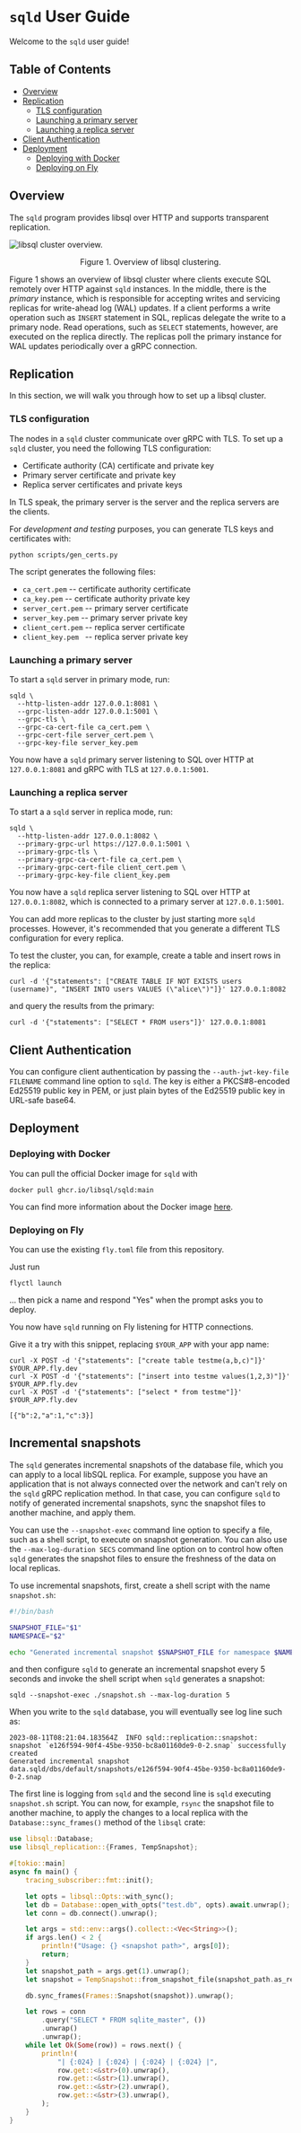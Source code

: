 # `sqld` User Guide

Welcome to the `sqld` user guide!

## Table of Contents

* [Overview](#overview)
* [Replication](#replication)
    * [TLS configuration](#tls-configuration)
    * [Launching a primary server](#launching-a-primary-server)
    * [Launching a replica server](#launching-a-replica-server)
* [Client Authentication](#clientauthentication)
* [Deployment](#deployment)
    * [Deploying with Docker](#deploying-with-docker)
    * [Deploying on Fly](#deploying-on-fly)

## Overview

The `sqld` program provides libsql over HTTP and supports transparent replication.

![libsql cluster overview.](sqld-overview.png)
<p align="center">
Figure 1. Overview of libsql clustering.
</p>

Figure 1 shows an overview of libsql cluster where clients execute SQL remotely over HTTP against `sqld` instances.
In the middle, there is the _primary_ instance, which is responsible for accepting writes and servicing replicas for write-ahead log (WAL) updates.
If a client performs a write operation such as `INSERT` statement in SQL, replicas delegate the write to a primary node.
Read operations, such as `SELECT` statements, however, are executed on the replica directly.
The replicas poll the primary instance for WAL updates periodically over a gRPC connection.

## Replication

In this section, we will walk you through how to set up a libsql cluster.

### TLS configuration

The nodes in a `sqld` cluster communicate over gRPC with TLS. To set up a `sqld` cluster, you need the following TLS configuration:

* Certificate authority (CA) certificate and private key
* Primary server certificate and private key
* Replica server certificates and private keys

In TLS speak, the primary server is the server and the replica servers are the clients.

For *development and testing* purposes, you can generate TLS keys and certificates with:

```console
python scripts/gen_certs.py
```

The script generates the following files:

* `ca_cert.pem` -- certificate authority certificate
* `ca_key.pem` -- certificate authority private key
* `server_cert.pem` -- primary server certificate
* `server_key.pem` -- primary server private key
* `client_cert.pem` -- replica server certificate
* `client_key.pem ` -- replica server private key

### Launching a primary server

To start a `sqld` server in primary mode, run:

```console
sqld \
  --http-listen-addr 127.0.0.1:8081 \
  --grpc-listen-addr 127.0.0.1:5001 \
  --grpc-tls \
  --grpc-ca-cert-file ca_cert.pem \
  --grpc-cert-file server_cert.pem \
  --grpc-key-file server_key.pem
```

You now have a `sqld` primary server listening to SQL over HTTP at `127.0.0.1:8081` and gRPC with TLS at `127.0.0.1:5001`.

### Launching a replica server

To start a a `sqld` server in replica mode, run:

```console
sqld \
  --http-listen-addr 127.0.0.1:8082 \
  --primary-grpc-url https://127.0.0.1:5001 \
  --primary-grpc-tls \
  --primary-grpc-ca-cert-file ca_cert.pem \
  --primary-grpc-cert-file client_cert.pem \
  --primary-grpc-key-file client_key.pem
```

You now have a `sqld` replica server listening to SQL over HTTP at `127.0.0.1:8082`, which is connected to a primary server at `127.0.0.1:5001`.

You can add more replicas to the cluster by just starting more `sqld` processes. However, it's recommended that you generate a different TLS configuration for every replica.

To test the cluster, you can, for example, create a table and insert rows in the replica:

```console
curl -d '{"statements": ["CREATE TABLE IF NOT EXISTS users (username)", "INSERT INTO users VALUES (\"alice\")"]}' 127.0.0.1:8082
```

and query the results from the primary:

```console
curl -d '{"statements": ["SELECT * FROM users"]}' 127.0.0.1:8081
```

## Client Authentication

You can configure client authentication by passing the `--auth-jwt-key-file FILENAME` command line option to `sqld`.
The key is either a PKCS#8-encoded Ed25519 public key in PEM, or just plain bytes of the Ed25519 public key in URL-safe base64.

## Deployment

### Deploying with Docker

You can pull the official Docker image for `sqld` with

```console
docker pull ghcr.io/libsql/sqld:main
```

You can find more information about the Docker image [here](./DOCKER.md).

### Deploying on Fly

You can use the existing `fly.toml` file from this repository.

Just run
```console
flyctl launch
```
... then pick a name and respond "Yes" when the prompt asks you to deploy.

You now have `sqld` running on Fly listening for HTTP connections.

Give it a try with this snippet, replacing `$YOUR_APP` with your app name:
```
curl -X POST -d '{"statements": ["create table testme(a,b,c)"]}' $YOUR_APP.fly.dev
curl -X POST -d '{"statements": ["insert into testme values(1,2,3)"]}' $YOUR_APP.fly.dev
curl -X POST -d '{"statements": ["select * from testme"]}' $YOUR_APP.fly.dev
```
```
[{"b":2,"a":1,"c":3}]
```

## Incremental snapshots

The `sqld` generates incremental snapshots of the database file, which you can apply to a local libSQL replica.
For example, suppose you have an application that is not always connected over the network and can't rely on the `sqld` gRPC replication method. In that case, you can configure `sqld` to notify of generated incremental snapshots, sync the snapshot files to another machine, and apply them.

You can use the `--snapshot-exec` command line option to specify a file, such as a shell script, to execute on snapshot generation. You can also use the `--max-log-duration SECS` command line option
on to control how often `sqld` generates the snapshot files to ensure the freshness of the data on local replicas.

To use incremental snapshots, first, create a shell script with the name `snapshot.sh`:

```bash
#!/bin/bash

SNAPSHOT_FILE="$1"
NAMESPACE="$2"

echo "Generated incremental snapshot $SNAPSHOT_FILE for namespace $NAMESPACE"
```

and then configure `sqld` to generate an incremental snapshot every 5 seconds and invoke the shell script when `sqld` generates a snapshot:

```console
sqld --snapshot-exec ./snapshot.sh --max-log-duration 5
```

When you write to the `sqld` database, you will eventually see log line such as:

```console
2023-08-11T08:21:04.183564Z  INFO sqld::replication::snapshot: snapshot `e126f594-90f4-45be-9350-bc8a01160de9-0-2.snap` successfully created
Generated incremental snapshot data.sqld/dbs/default/snapshots/e126f594-90f4-45be-9350-bc8a01160de9-0-2.snap
```

The first line is logging from `sqld` and the second line is `sqld` executing `snapshot.sh` script.
You can now, for example, `rsync` the snapshot file to another machine, to apply the changes to a local replica with the `Database::sync_frames()` method of the `libsql` crate:

```rust
use libsql::Database;
use libsql_replication::{Frames, TempSnapshot};

#[tokio::main]
async fn main() {
    tracing_subscriber::fmt::init();

    let opts = libsql::Opts::with_sync();
    let db = Database::open_with_opts("test.db", opts).await.unwrap();
    let conn = db.connect().unwrap();

    let args = std::env::args().collect::<Vec<String>>();
    if args.len() < 2 {
        println!("Usage: {} <snapshot path>", args[0]);
        return;
    }
    let snapshot_path = args.get(1).unwrap();
    let snapshot = TempSnapshot::from_snapshot_file(snapshot_path.as_ref()).unwrap();

    db.sync_frames(Frames::Snapshot(snapshot)).unwrap();

    let rows = conn
        .query("SELECT * FROM sqlite_master", ())
        .unwrap()
        .unwrap();
    while let Ok(Some(row)) = rows.next() {
        println!(
            "| {:024} | {:024} | {:024} | {:024} |",
            row.get::<&str>(0).unwrap(),
            row.get::<&str>(1).unwrap(),
            row.get::<&str>(2).unwrap(),
            row.get::<&str>(3).unwrap(),
        );
    }
}
```
